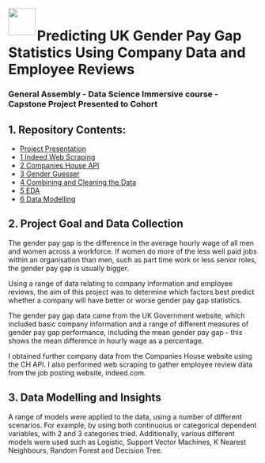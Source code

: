 <img src="http://imgur.com/1ZcRyrc.png" align="left" height="55px">

# Predicting UK Gender Pay Gap Statistics Using Company Data and Employee Reviews
### General Assembly - Data Science Immersive course - Capstone Project Presented to Cohort

## 1. Repository Contents:
- [Project Presentation](Capstone_Project_Presentation.pdf)
- [1 Indeed Web Scraping](1_indeed_scraping)
- [2 Companies House API](2_CH_API)
- [3 Gender Guesser](3_gender_guesser)
- [4 Combining and Cleaning the Data](4_combining_and_cleaning)
- [5 EDA](5_EDA)
- [6 Data Modelling](6_final_models)
  
  
## 2. Project Goal and Data Collection
The gender pay gap is the difference in the average hourly wage of all men and women across a workforce. If women do more of the less well paid jobs within an organisation than men, such as part time work or less senior roles, the gender pay gap is usually bigger.

Using a range of data relating to company information and employee reviews, the aim of this project was to determine which factors best predict whether a company will have better or worse gender pay gap statistics. 

The gender pay gap data came from the UK Government website, which included basic company information and a range of different measures of gender pay gap performance, including the mean gender pay gap - this shows the mean difference in hourly wage as a percentage.

I obtained further company data from the Companies House website using the CH API. I also performed web scraping to gather employee review data from the job posting website, indeed.com.


## 3. Data Modelling and Insights
A range of models were applied to the data, using a number of different scenarios. For example, by using both continuoius or categorical dependent variables, with 2 and 3 categories tried. Additionally, various different models were used such as Logistic, Support Vector Machines, K Nearest Neighbours, Random Forest and Decision Tree. 

